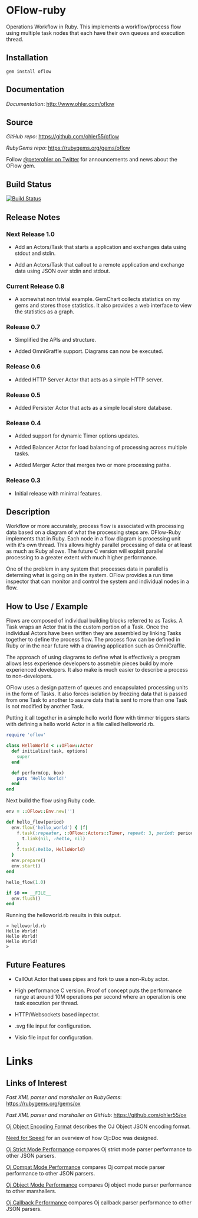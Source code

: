 OFlow-ruby
==========

Operations Workflow in Ruby. This implements a workflow/process flow using
multiple task nodes that each have their own queues and execution thread.

## Installation
    gem install oflow

## Documentation

*Documentation*: http://www.ohler.com/oflow

## Source

*GitHub* *repo*: https://github.com/ohler55/oflow

*RubyGems* *repo*: https://rubygems.org/gems/oflow

Follow [@peterohler on Twitter](http://twitter.com/#!/peterohler) for announcements and news about the OFlow gem.

## Build Status

[![Build Status](https://travis-ci.org/ohler55/oflow-ruby.png?branch=master)](https://travis-ci.org/ohler55/oflow-ruby)

## Release Notes

### Next Release 1.0

 - Add an Actors/Task that starts a application and exchanges data using stdout
   and stdin.

 - Add an Actors/Task that callout to a remote application and exchange data
   using JSON over stdin and stdout.

### Current Release 0.8

 - A somewhat non trivial example. GemChart collects statistics on my gems and
   stores those statistics. It also provides a web interface to view the
   statistics as a graph.

### Release 0.7

 - Simplified the APIs and structure.

 - Added OmniGraffle support. Diagrams can now be executed.

### Release 0.6

 - Added HTTP Server Actor that acts as a simple HTTP server.

### Release 0.5

 - Added Persister Actor that acts as a simple local store database.

### Release 0.4

 - Added support for dynamic Timer options updates.

 - Added Balancer Actor for load balancing of processing across multiple tasks.

 - Added Merger Actor that merges two or more processing paths.

### Release 0.3

 - Initial release with minimal features.

## Description

Workflow or more accurately, process flow is associated with processing data
based on a diagram of what the processing steps are. OFlow-Ruby implements that
in Ruby. Each node in a flow diagram is processing unit with it's own
thread. This allows highly parallel processing of data or at least as much as
Ruby allows. The future C version will exploit parallel processing to a greater
extent with much higher performance.

One of the problem in any system that processes data in parallel is determing
what is going on in the system. OFlow provides a run time inspector that can
monitor and control the system and individual nodes in a flow.

## How to Use / Example

Flows are composed of individual building blocks referred to as Tasks. A Task
wraps an Actor that is the custom portion of a Task. Once the individual Actors
have been written they are assembled by linking Tasks together to define the
process flow. The process flow can be defined in Ruby or in the near future with
a drawing application such as OmniGraffle.

The approach of using diagrams to define what is effectively a program allows
less experience developers to assmeble pieces build by more experienced
developers. It also make is much easier to describe a process to non-developers.

OFlow uses a design pattern of queues and encapsulated processing units in the
form of Tasks. It also forces isolation by freezing data that is passed from one
Task to another to assure data that is sent to more than one Task is not
modified by another Task.

Putting it all together in a simple hello world flow with timmer triggers starts
with defining a hello world Actor in a file called helloworld.rb.

```ruby
require 'oflow'

class HelloWorld < ::OFlow::Actor
  def initialize(task, options)
    super
  end

  def perform(op, box)
    puts 'Hello World!'
  end
end
```

Next build the flow using Ruby code.

```ruby
env = ::OFlow::Env.new('')

def hello_flow(period)
  env.flow('hello_world') { |f|
    f.task(:repeater, ::OFlow::Actors::Timer, repeat: 3, period: period) { |t|
      t.link(nil, :hello, nil)
    }
    f.task(:hello, HelloWorld)
  }
  env.prepare()
  env.start()
end

hello_flow(1.0)

if $0 == __FILE__
  env.flush()
end
```

Running the helloworld.rb results in this output.

```
> helloworld.rb
Hello World!
Hello World!
Hello World!
>
```

## Future Features

 - CallOut Actor that uses pipes and fork to use a non-Ruby actor. 

 - High performance C version. Proof of concept puts the performance range at
   around 10M operations per second where an operation is one task execution per
   thread.

 - HTTP/Websockets based inpector.

 - .svg file input for configuration.

 - Visio file input for configuration.

# Links

## Links of Interest

*Fast XML parser and marshaller on RubyGems*: https://rubygems.org/gems/ox

*Fast XML parser and marshaller on GitHub*: https://github.com/ohler55/ox

[Oj Object Encoding Format](http://www.ohler.com/dev/oj_misc/encoding_format.html) describes the OJ Object JSON encoding format.

[Need for Speed](http://www.ohler.com/dev/need_for_speed/need_for_speed.html) for an overview of how Oj::Doc was designed.

[Oj Strict Mode Performance](http://www.ohler.com/dev/oj_misc/performance_strict.html) compares Oj strict mode parser performance to other JSON parsers.

[Oj Compat Mode Performance](http://www.ohler.com/dev/oj_misc/performance_compat.html) compares Oj compat mode parser performance to other JSON parsers.

[Oj Object Mode Performance](http://www.ohler.com/dev/oj_misc/performance_object.html) compares Oj object mode parser performance to other marshallers.

[Oj Callback Performance](http://www.ohler.com/dev/oj_misc/performance_callback.html) compares Oj callback parser performance to other JSON parsers.
